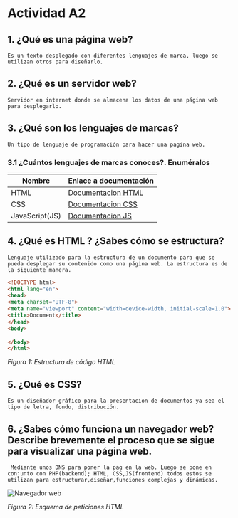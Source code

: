 # Actividad A2

## 1. ¿Qué es una página web?
 
    Es un texto desplegado con diferentes lenguajes de marca, luego se utilizan otros para diseñarlo.

## 2. ¿Qué es un servidor web?

    Servidor en internet donde se almacena los datos de una página web para desplegarlo.

## 3. ¿Qué son los lenguajes de marcas?

    Un tipo de lenguaje de programación para hacer una pagina web.

### 3.1 ¿Cuántos lenguajes de marcas conoces?. Enuméralos
  
|Nombre | Enlace a documentación |
|-----------|--------------------------------|    
|HTML| [Documentacion HTML](https://lenguajehtml.com/ ) |
|CSS | [Documentacion CSS](https://lenguajecss.com) |
|JavaScript(JS)| [Documentacion JS](https://devdocs.io/javascript) |

## 4. ¿Qué es HTML ? ¿Sabes cómo se estructura?

    Lenguaje utilizado para la estructura de un documento para que se pueda desplegar su contenido como una página web. La estructura es de la siguiente manera.

   ``` html
   <!DOCTYPE html>
   <html lang="en">
   <head>
   <meta charset="UTF-8">
   <meta name="viewport" content="width=device-width, initial-scale=1.0">
   <title>Document</title>
   </head>
   <body>
    
   </body>
   </html>
   ```

   *Figura 1: Estructura de código HTML*

## 5. ¿Qué es CSS?

    Es un diseñador gráfico para la presentacion de documentos ya sea el tipo de letra, fondo, distribución.

## 6. ¿Sabes cómo funciona un navegador web? Describe brevemente el proceso que se sigue para visualizar una página web.

     Mediante unos DNS para poner la pag en la web. Luego se pone en conjunto con PHP(backend); HTML, CSS,JS(frontend) todos estos se utilizan para estructurar,diseñar,funciones complejas y dinámicas.

   ![Navegador web](https://github.com/Aitor2507/0373-A2-AitorSanchez/blob/main/imagen_web.png "Imagen de servidor web")
   
*Figura 2: Esquema de peticiones HTML*
